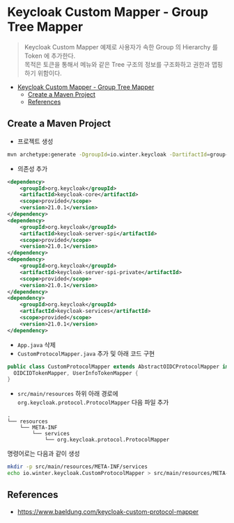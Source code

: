 # Keycloak Custom Mapper - Group Tree Mapper

> Keycloak Custom Mapper 예제로 사용자가 속한 Group 의 Hierarchy 를 Token 에 추가한다.  
> 목적은 토큰을 통해서 메뉴와 같은 Tree 구조의 정보를 구조화하고 권한과 맵핑하기 위함이다.

- [Keycloak Custom Mapper - Group Tree Mapper](#keycloak-custom-mapper---group-tree-mapper)
  - [Create a Maven Project](#create-a-maven-project)
  - [References](#references)

## Create a Maven Project

- 프로젝트 생성

```bash
mvn archetype:generate -DgroupId=io.winter.keycloak -DartifactId=group-tree-mapper -DarchetypeArtifactId=maven-archetype-quickstart -DarchetypeVersion=1.4
```

- 의존성 추가

```xml
<dependency>
    <groupId>org.keycloak</groupId>
    <artifactId>keycloak-core</artifactId>
    <scope>provided</scope>
    <version>21.0.1</version>
</dependency>
<dependency>
    <groupId>org.keycloak</groupId>
    <artifactId>keycloak-server-spi</artifactId>
    <scope>provided</scope>
    <version>21.0.1</version>
</dependency>
<dependency>
    <groupId>org.keycloak</groupId>
    <artifactId>keycloak-server-spi-private</artifactId>
    <scope>provided</scope>
    <version>21.0.1</version>
</dependency>
<dependency>
    <groupId>org.keycloak</groupId>
    <artifactId>keycloak-services</artifactId>
    <scope>provided</scope>
    <version>21.0.1</version>
</dependency>
```

- `App.java` 삭제
- `CustomProtocolMapper.java` 추가 및 아래 코드 구현

```java
public class CustomProtocolMapper extends AbstractOIDCProtocolMapper implements OIDCAccessTokenMapper,
  OIDCIDTokenMapper, UserInfoTokenMapper {
}
```

- `src/main/resources` 하위 아래 경로에 `org.keycloak.protocol.ProtocolMapper` 다음 파일 추가

```text
.
└── resources
    └── META-INF
        └── services
            └── org.keycloak.protocol.ProtocolMapper
```

명령어로는 다음과 같이 생성

```bash
mkdir -p src/main/resources/META-INF/services
echo io.winter.keycloak.CustomProtocolMapper > src/main/resources/META-INF/services/org.keycloak.protocol.ProtocolMapper
```

## References

- https://www.baeldung.com/keycloak-custom-protocol-mapper
